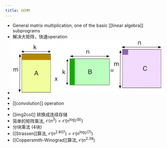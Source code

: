 ```yaml
---
title: GEMM
---
```


- General matrix multiplication, one of the basic [[linear algebra]] subprograms
- 解决大矩阵，快速operation
- ![image.png](/assets/pages_gemm_1611282697774_0.png)
-
- [[convolution]] operation
-
- [[img2col]] 转换成连续存储
- 简单的矩阵乘法, $\mathcal{O}(n^3)=\mathcal{O}(n^{\log_2(8)})$
- 分块乘法 (4块)
- [[Strassen]]算法, $\mathcal{O}(n^{2.807})=\mathcal{O}(n^{\log_2(7)})$
- [[Coppersmith-Winograd]]算法, $\mathcal{O}(n^{2.38})$